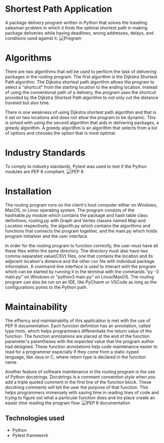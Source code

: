 # Shortest Path Application
A package delivery program written in Python that solves the traveling salesman problem in which it finds the optimal shortest path in making package deliveries while having deadlines, wrong addresses, delays, and conditions used against it.
![Program](https://raw.githubusercontent.com/rjpadilla/ShortestPathApplication/master/screenshots/lookupexecution.jpg "Execution of package delivery program")

# Algorithms
There are two algorithms that will be used to perform the task of delivering packages in the routing program. The first algorithm is the Dijkstra Shortest Path algorithm. The Dijkstra shortest path algorithm allows the program to select a "shortcut" from the starting location to the ending location. Instead of using the conventional path of a delivery, the program uses the shortcut provided by the Dijkstra Shortest Path algorithm to not only cut the distance  traveled but also time.

There is one weakness of using Dijkstra shortest path algorithm and that is it set on two locations and does not allow the program to be dynamic. This is solved with using the second algorithm that aids in delivering packages, a greedy algorithm. A greedy algorithm is an algorithm that selects from a list of options and chooses the option that is most optimal. 

# Industry Standards
To comply to industry standards, Pytest was used to test if the Python modules are PEP 8 compliant.
![PEP 8](https://raw.githubusercontent.com/rjpadilla/ShortestPathApplication/master/screenshots/pep8standardpass.jpg "All modules pass with PEP 8 compliance")

# Installation
The routing program runs on the client's host computer either on Windows, MacOS, or Linux operating system. The program consists of the hashtable.py module which contains the package and hash table class definitions, routing.py with Graph and Vertex classes named Map and Location respectively, the algorith.py which contains the algorithms and functions that connects the program together, and the main.py which holds program initializer and the user interface.

In order for the routing program to function correctly, the user must have all these files within the same directory. The directory must also have two comma-separated value(CSV) files, one that contains the location and its adjacent location's distance and the other csv file with individual package information. A command-line interface is used to interact with the program which can be started by running it in the terminal with the commands "py -3 main.py" on Windows or "python3 main.py" on Linux/MaxOS. The routing program can also be run on an IDE, like PyCharm or VSCode as long as the configurations points to the Python path.

# Maintainability
The effiency and maintainabilty of this application is met with the use of PEP 8 documentation. Each function definition has an annotation, called type hints, which helps programmers differentiate the return value of the function. The function annotations are placed at the end of the function parameter's parentheses with the expected value that the program author had designed. These function annotations help code maintenance easier to read for a programmer especially if they come from a static-typed language, like Java or C, where return type is declared in the function name.

Another feature of software maintenance in the routing program is the use of Python docstrings. Docstrings is a comment convention style when you add a triple quoted comment in the first line of the function block. These docstring comments will tell the user the purpose of that function. This helps programmers immensely with saving time in reading lines of code and trying to figure out what a particular function does and ins place create an easier time reading the program flow.
![PEP 8 documentation](https://raw.githubusercontent.com/rjpadilla/ShortestPathApplication/master/screenshots/pep8documentation.jpg "Example of function annotations and docstrings")

## Technologies used
* Python
* Pytest framework
